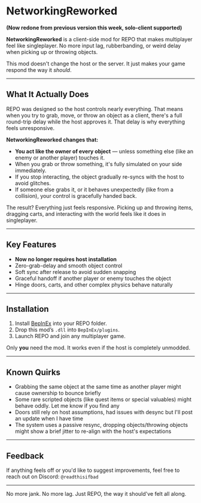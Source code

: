 # NetworkingReworked
**(Now redone from previous version this week, solo-client supported)**

**NetworkingReworked** is a client-side mod for REPO that makes multiplayer feel like singleplayer. No more input lag, rubberbanding, or weird delay when picking up or throwing objects.

This mod doesn't change the host or the server. It just makes your game respond the way it *should*.

---

## What It Actually Does

REPO was designed so the host controls nearly everything. That means when you try to grab, move, or throw an object as a client, there's a full round-trip delay while the host approves it. That delay is why everything feels unresponsive.

**NetworkingReworked changes that:**

- **You act like the owner of every object** — unless something else (like an enemy or another player) touches it.
- When you grab or throw something, it's fully simulated on your side immediately.
- If you stop interacting, the object gradually re-syncs with the host to avoid glitches.
- If someone else grabs it, or it behaves unexpectedly (like from a collision), your control is gracefully handed back.

The result? Everything just feels responsive. Picking up and throwing items, dragging carts, and interacting with the world feels like it does in singleplayer.

---

## Key Features

- **Now no longer requires host installation**
- Zero-grab-delay and smooth object control
- Soft sync after release to avoid sudden snapping
- Graceful handoff if another player or enemy touches the object
- Hinge doors, carts, and other complex physics behave naturally

---

## Installation

1. Install [BepInEx](https://github.com/BepInEx/BepInEx/releases) into your REPO folder.
2. Drop this mod’s `.dll` into `BepInEx/plugins`.
3. Launch REPO and join any multiplayer game.

Only **you** need the mod. It works even if the host is completely unmodded.

---

## Known Quirks

- Grabbing the same object at the same time as another player might cause ownership to bounce briefly
- Some rare scripted objects (like quest items or special valuables) might behave oddly. Let me know if you find any
- Doors still rely on host assumptions, had issues with desync but I'll post an update when I have time
- The system uses a passive resync, dropping objects/throwing objects might show a brief jitter to re-align with the host's expectations

---

## Feedback

If anything feels off or you'd like to suggest improvements, feel free to reach out on Discord: `@readthisifbad`

---

No more jank. No more lag. Just REPO, the way it should've felt all along.